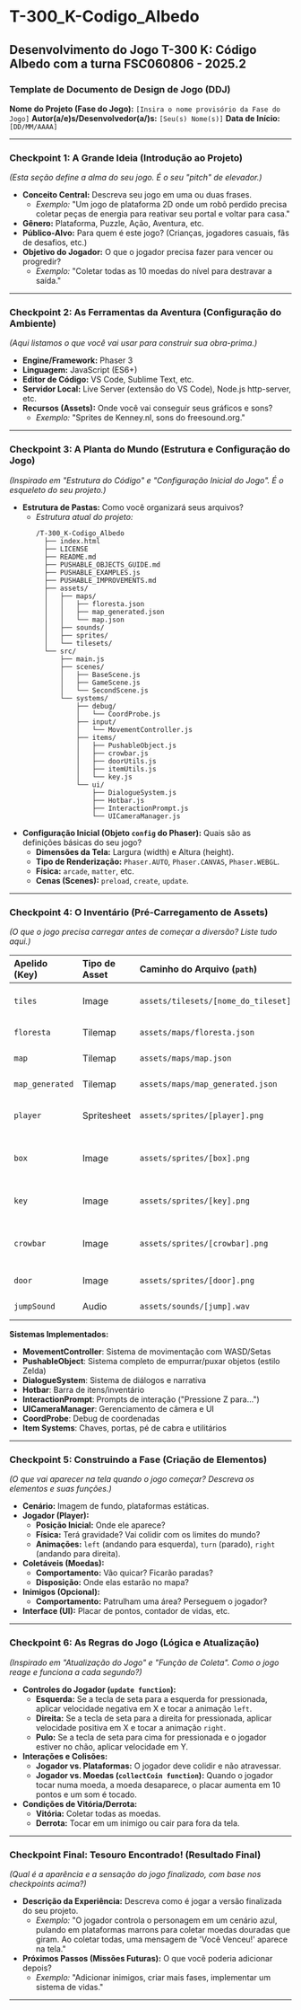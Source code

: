 # T-300_K-Codigo_Albedo
Desenvolvimento do Jogo T-300 K: Código Albedo com a turna FSC060806 - 2025.2
---

### Template de Documento de Design de Jogo (DDJ)

**Nome do Projeto (Fase do Jogo):** `[Insira o nome provisório da Fase do Jogo]`
**Autor(a/e)s/Desenvolvedor(a/)s:** `[Seu(s) Nome(s)]`
**Data de Início:** `[DD/MM/AAAA]`

---

### Checkpoint 1: A Grande Ideia (Introdução ao Projeto)

*(Esta seção define a alma do seu jogo. É o seu "pitch" de elevador.)*

*   **Conceito Central:** Descreva seu jogo em uma ou duas frases.
    *   *Exemplo:* "Um jogo de plataforma 2D onde um robô perdido precisa coletar peças de energia para reativar seu portal e voltar para casa."
*   **Gênero:** Plataforma, Puzzle, Ação, Aventura, etc.
*   **Público-Alvo:** Para quem é este jogo? (Crianças, jogadores casuais, fãs de desafios, etc.)
*   **Objetivo do Jogador:** O que o jogador precisa fazer para vencer ou progredir?
    *   *Exemplo:* "Coletar todas as 10 moedas do nível para destravar a saída."

---

### Checkpoint 2: As Ferramentas da Aventura (Configuração do Ambiente)

*(Aqui listamos o que você vai usar para construir sua obra-prima.)*

*   **Engine/Framework:** Phaser 3
*   **Linguagem:** JavaScript (ES6+)
*   **Editor de Código:** VS Code, Sublime Text, etc.
*   **Servidor Local:** Live Server (extensão do VS Code), Node.js http-server, etc.
*   **Recursos (Assets):** Onde você vai conseguir seus gráficos e sons?
    *   *Exemplo:* "Sprites de Kenney.nl, sons do freesound.org."

---

### Checkpoint 3: A Planta do Mundo (Estrutura e Configuração do Jogo)

*(Inspirado em "Estrutura do Código" e "Configuração Inicial do Jogo". É o esqueleto do seu projeto.)*

*   **Estrutura de Pastas:** Como você organizará seus arquivos?
    *   *Estrutura atual do projeto:*
        ```
        /T-300_K-Codigo_Albedo
          ├── index.html
          ├── LICENSE
          ├── README.md
          ├── PUSHABLE_OBJECTS_GUIDE.md
          ├── PUSHABLE_EXAMPLES.js
          ├── PUSHABLE_IMPROVEMENTS.md
          ├── assets/
          │   ├── maps/
          │   │   ├── floresta.json
          │   │   ├── map_generated.json
          │   │   └── map.json
          │   ├── sounds/
          │   ├── sprites/
          │   └── tilesets/
          └── src/
              ├── main.js
              ├── scenes/
              │   ├── BaseScene.js
              │   ├── GameScene.js
              │   └── SecondScene.js
              └── systems/
                  ├── debug/
                  │   └── CoordProbe.js
                  ├── input/
                  │   └── MovementController.js
                  ├── items/
                  │   ├── PushableObject.js
                  │   ├── crowbar.js
                  │   ├── doorUtils.js
                  │   ├── itemUtils.js
                  │   └── key.js
                  └── ui/
                      ├── DialogueSystem.js
                      ├── Hotbar.js
                      ├── InteractionPrompt.js
                      └── UICameraManager.js
        ```
*   **Configuração Inicial (Objeto `config` do Phaser):** Quais são as definições básicas do seu jogo?
    *   **Dimensões da Tela:** Largura (width) e Altura (height).
    *   **Tipo de Renderização:** `Phaser.AUTO`, `Phaser.CANVAS`, `Phaser.WEBGL`.
    *   **Física:** `arcade`, `matter`, etc.
    *   **Cenas (Scenes):** `preload`, `create`, `update`.

---

### Checkpoint 4: O Inventário (Pré-Carregamento de Assets)

*(O que o jogo precisa carregar antes de começar a diversão? Liste tudo aqui.)*

| Apelido (Key) | Tipo de Asset | Caminho do Arquivo (`path`) | Descrição |
| :--- | :--- | :--- | :--- |
| `tiles` | Image | `assets/tilesets/[nome_do_tileset].png` | Tileset principal do jogo |
| `floresta` | Tilemap | `assets/maps/floresta.json` | Mapa da área floresta |
| `map` | Tilemap | `assets/maps/map.json` | Mapa principal |
| `map_generated` | Tilemap | `assets/maps/map_generated.json` | Mapa gerado |
| `player` | Spritesheet | `assets/sprites/[player].png` | Sprites do personagem jogável |
| `box` | Image | `assets/sprites/[box].png` | Caixa empurrável (sistema push/pull) |
| `key` | Image | `assets/sprites/[key].png` | Chave para interação com portas |
| `crowbar` | Image | `assets/sprites/[crowbar].png` | Pé de cabra para quebrar objetos |
| `door` | Image | `assets/sprites/[door].png` | Portas interativas |
| `jumpSound` | Audio | `assets/sounds/[jump].wav` | Som de pulo (exemplo) |

**Sistemas Implementados:**
- **MovementController**: Sistema de movimentação com WASD/Setas
- **PushableObject**: Sistema completo de empurrar/puxar objetos (estilo Zelda)
- **DialogueSystem**: Sistema de diálogos e narrativa
- **Hotbar**: Barra de itens/inventário
- **InteractionPrompt**: Prompts de interação ("Pressione Z para...")
- **UICameraManager**: Gerenciamento de câmera e UI
- **CoordProbe**: Debug de coordenadas
- **Item Systems**: Chaves, portas, pé de cabra e utilitários

---

### Checkpoint 5: Construindo a Fase (Criação de Elementos)

*(O que vai aparecer na tela quando o jogo começar? Descreva os elementos e suas funções.)*

*   **Cenário:** Imagem de fundo, plataformas estáticas.
*   **Jogador (Player):**
    *   **Posição Inicial:** Onde ele aparece?
    *   **Física:** Terá gravidade? Vai colidir com os limites do mundo?
    *   **Animações:** `left` (andando para esquerda), `turn` (parado), `right` (andando para direita).
*   **Coletáveis (Moedas):**
    *   **Comportamento:** Vão quicar? Ficarão paradas?
    *   **Disposição:** Onde elas estarão no mapa?
*   **Inimigos (Opcional):**
    *   **Comportamento:** Patrulham uma área? Perseguem o jogador?
*   **Interface (UI):** Placar de pontos, contador de vidas, etc.

---

### Checkpoint 6: As Regras do Jogo (Lógica e Atualização)

*(Inspirado em "Atualização do Jogo" e "Função de Coleta". Como o jogo reage e funciona a cada segundo?)*

*   **Controles do Jogador (`update function`):**
    *   **Esquerda:** Se a tecla de seta para a esquerda for pressionada, aplicar velocidade negativa em X e tocar a animação `left`.
    *   **Direita:** Se a tecla de seta para a direita for pressionada, aplicar velocidade positiva em X e tocar a animação `right`.
    *   **Pulo:** Se a tecla de seta para cima for pressionada e o jogador estiver no chão, aplicar velocidade em Y.
*   **Interações e Colisões:**
    *   **Jogador vs. Plataformas:** O jogador deve colidir e não atravessar.
    *   **Jogador vs. Moedas (`collectCoin function`):** Quando o jogador tocar numa moeda, a moeda desaparece, o placar aumenta em 10 pontos e um som é tocado.
*   **Condições de Vitória/Derrota:**
    *   **Vitória:** Coletar todas as moedas.
    *   **Derrota:** Tocar em um inimigo ou cair para fora da tela.

---

### Checkpoint Final: Tesouro Encontrado! (Resultado Final)

*(Qual é a aparência e a sensação do jogo finalizado, com base nos checkpoints acima?)*

*   **Descrição da Experiência:** Descreva como é jogar a versão finalizada do seu projeto.
    *   *Exemplo:* "O jogador controla o personagem em um cenário azul, pulando em plataformas marrons para coletar moedas douradas que giram. Ao coletar todas, uma mensagem de 'Você Venceu!' aparece na tela."
*   **Próximos Passos (Missões Futuras):** O que você poderia adicionar depois?
    *   *Exemplo:* "Adicionar inimigos, criar mais fases, implementar um sistema de vidas."

---

